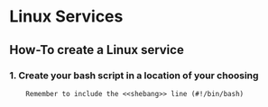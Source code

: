# Linux Services

## How-To create a Linux service
### 1. Create your bash script in a location of your choosing
        Remember to include the <<shebang>> line (#!/bin/bash)
